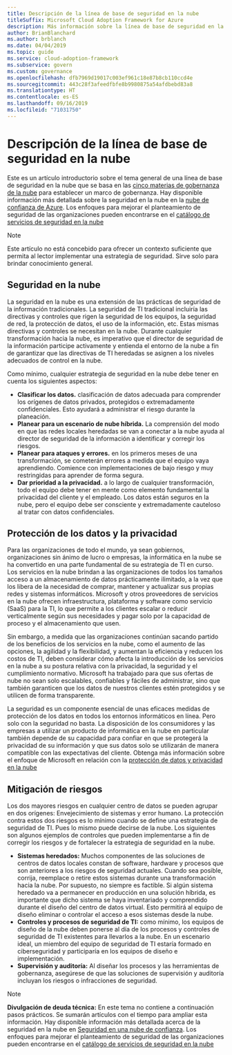 ```yaml
---
title: Descripción de la línea de base de seguridad en la nube
titleSuffix: Microsoft Cloud Adoption Framework for Azure
description: Más información sobre la línea de base de seguridad en la nube.
author: BrianBlanchard
ms.author: brblanch
ms.date: 04/04/2019
ms.topic: guide
ms.service: cloud-adoption-framework
ms.subservice: govern
ms.custom: governance
ms.openlocfilehash: dfb7969d19017c003ef961c18e87b8cb110ccd4e
ms.sourcegitcommit: 443c28f3afeedfbfe8b9980875a54afdbebd83a8
ms.translationtype: HT
ms.contentlocale: es-ES
ms.lasthandoff: 09/16/2019
ms.locfileid: "71031750"
---
```

# <a name="understand-the-cloud-security-baseline"></a>Descripción de la línea de base de seguridad en la nube

Este es un artículo introductorio sobre el tema general de una línea de base de seguridad en la nube que se basa en las [cinco materias de gobernanza de la nube](../governance-disciplines.md) para establecer un marco de gobernanza. Hay disponible información más detallada sobre la seguridad en la nube en la [nube de confianza de Azure](https://azure.microsoft.com/overview/trusted-cloud). Los enfoques para mejorar el planteamiento de seguridad de las organizaciones pueden encontrarse en el [catálogo de servicios de seguridad en la nube](https://www.microsoft.com/security/information-protection)

> [!NOTE]
> Este artículo no está concebido para ofrecer un contexto suficiente que permita al lector implementar una estrategia de seguridad. Sirve solo para brindar conocimiento general.

## <a name="cloud-security"></a>Seguridad en la nube

La seguridad en la nube es una extensión de las prácticas de seguridad de la información tradicionales. La seguridad de TI tradicional incluiría las directivas y controles que rigen la seguridad de los equipos, la seguridad de red, la protección de datos, el uso de la información, etc. Estas mismas directivas y controles se necesitan en la nube. Durante cualquier transformación hacia la nube, es imperativo que el director de seguridad de la información participe activamente y entienda el entorno de la nube a fin de garantizar que las directivas de TI heredadas se asignen a los niveles adecuados de control en la nube.

Como mínimo, cualquier estrategia de seguridad en la nube debe tener en cuenta los siguientes aspectos:

- **Clasificar los datos.** clasificación de datos adecuada para comprender los orígenes de datos privados, protegidos o extremadamente confidenciales. Esto ayudará a administrar el riesgo durante la planeación.
- **Planear para un escenario de nube híbrida.** La comprensión del modo en que las redes locales heredadas se van a conectar a la nube ayuda al director de seguridad de la información a identificar y corregir los riesgos.
- **Planear para ataques y errores.** en los primeros meses de una transformación, se cometerán errores a medida que el equipo vaya aprendiendo. Comience con implementaciones de bajo riesgo y muy restringidas para aprender de forma segura.
- **Dar prioridad a la privacidad.** a lo largo de cualquier transformación, todo el equipo debe tener en mente como elemento fundamental la privacidad del cliente y el empleado. Los datos están seguros en la nube, pero el equipo debe ser consciente y extremadamente cauteloso al tratar con datos confidenciales.

## <a name="protecting-data-and-privacy"></a>Protección de los datos y la privacidad

Para las organizaciones de todo el mundo, ya sean gobiernos, organizaciones sin ánimo de lucro o empresas, la informática en la nube se ha convertido en una parte fundamental de su estrategia de TI en curso. Los servicios en la nube brindan a las organizaciones de todos los tamaños acceso a un almacenamiento de datos prácticamente ilimitado, a la vez que los libera de la necesidad de comprar, mantener y actualizar sus propias redes y sistemas informáticos. Microsoft y otros proveedores de servicios en la nube ofrecen infraestructura, plataforma y software como servicio (SaaS) para la TI, lo que permite a los clientes escalar o reducir verticalmente según sus necesidades y pagar solo por la capacidad de proceso y el almacenamiento que usen.

Sin embargo, a medida que las organizaciones continúan sacando partido de los beneficios de los servicios en la nube, como el aumento de las opciones, la agilidad y la flexibilidad, y aumentan la eficiencia y reducen los costos de TI, deben considerar cómo afecta la introducción de los servicios en la nube a su postura relativa con la privacidad, la seguridad y el cumplimiento normativo. Microsoft ha trabajado para que sus ofertas de nube no sean solo escalables, confiables y fáciles de administrar, sino que también garanticen que los datos de nuestros clientes estén protegidos y se utilicen de forma transparente.

La seguridad es un componente esencial de unas eficaces medidas de protección de los datos en todos los entornos informáticos en línea. Pero solo con la seguridad no basta. La disposición de los consumidores y las empresas a utilizar un producto de informática en la nube en particular también depende de su capacidad para confiar en que se protegerá la privacidad de su información y que sus datos solo se utilizarán de manera compatible con las expectativas del cliente. Obtenga más información sobre el enfoque de Microsoft en relación con la [protección de datos y privacidad en la nube](https://go.microsoft.com/fwlink/?LinkId=808242&clcid=0x409)

## <a name="risk-mitigation"></a>Mitigación de riesgos

Los dos mayores riesgos en cualquier centro de datos se pueden agrupar en dos orígenes: Envejecimiento de sistemas y error humano. La protección contra estos dos riesgos es lo mínimo cuando se define una estrategia de seguridad de TI. Pues lo mismo puede decirse de la nube. Los siguientes son algunos ejemplos de controles que pueden implementarse a fin de corregir los riesgos y de fortalecer la estrategia de seguridad en la nube.

- **Sistemas heredados:** Muchos componentes de las soluciones de centros de datos locales constan de software, hardware y procesos que son anteriores a los riesgos de seguridad actuales. Cuando sea posible, corrija, reemplace o retire estos sistemas durante una transformación hacia la nube. Por supuesto, no siempre es factible. Si algún sistema heredado va a permanecer en producción en una solución híbrida, es importante que dicho sistema se haya inventariado y comprendido durante el diseño del centro de datos virtual. Esto permitirá al equipo de diseño eliminar o controlar el acceso a esos sistemas desde la nube.
- **Controles y procesos de seguridad de TI:** como mínimo, los equipos de diseño de la nube deben ponerse al día de los procesos y controles de seguridad de TI existentes para llevarlos a la nube. En un escenario ideal, un miembro del equipo de seguridad de TI estaría formado en ciberseguridad y participaría en los equipos de diseño e implementación.
- **Supervisión y auditoría:** Al diseñar los procesos y las herramientas de gobernanza, asegúrese de que las soluciones de supervisión y auditoría incluyan los riesgos o infracciones de seguridad.

> [!NOTE]
> **Divulgación de deuda técnica:** En este tema no contiene a continuación pasos prácticos. Se sumarán artículos con el tiempo para ampliar esta información. Hay disponible información más detallada acerca de la seguridad en la nube en [Seguridad en una nube de confianza](https://azure.microsoft.com/overview/trusted-cloud). Los enfoques para mejorar el planteamiento de seguridad de las organizaciones pueden encontrarse en el [catálogo de servicios de seguridad en la nube](https://www.microsoft.com/security/information-protection)
